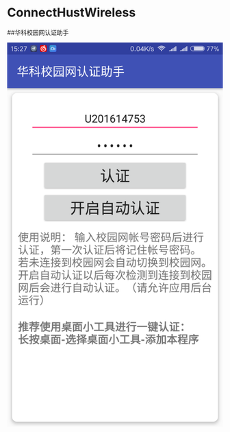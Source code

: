 # ConnectHustWireless
##华科校园网认证助手

![](./image/Screenshot_2017-01-17-15-27-14-173_com.viseator.connecthustwireless.png)
